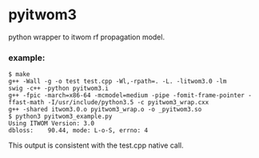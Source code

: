 # pyitwom3
python wrapper to itwom rf propagation model.

### example:
```
$ make
g++ -Wall -g -o test test.cpp -Wl,-rpath=. -L. -litwom3.0 -lm
swig -c++ -python pyitwom3.i
g++ -fpic -march=x86-64 -mcmodel=medium -pipe -fomit-frame-pointer -ffast-math -I/usr/include/python3.5 -c pyitwom3_wrap.cxx
g++ -shared itwom3.0.o pyitwom3_wrap.o -o _pyitwom3.so
$ python3 pyitwom3_example.py 
Using ITWOM Version: 3.0
dbloss:    90.44, mode: L-o-S, errno: 4
```

This output is consistent with the test.cpp native call.

